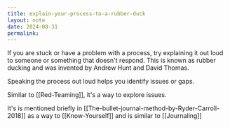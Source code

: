 ```yaml
---
title: explain-your-process-to-a-rubber-duck
layout: note
date: 2024-08-31
permalink:
---
```


If you are stuck or have a problem with a process, try explaining it out loud to someone or something that doesn't respond. This is known as rubber ducking and was invented by Andrew Hunt and David Thomas. 

Speaking the process out loud helps you identify issues or gaps.

Similar to [[Red-Teaming]], it's a way to explore issues.

It's is mentioned briefly in [[The-bullet-journal-method-by-Ryder-Carroll-2018]] as a way to [[Know-Yourself]] and is similar to [[Journaling]]